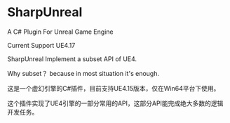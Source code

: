 # SharpUnreal
A C# Plugin For Unreal Game Engine

Current Support UE4.17

SharpUnreal Implement a subset API of UE4.

Why subset？ because in most situation it's enough.

这是一个虚幻引擎的C#插件，目前支持UE4.15版本，仅在Win64平台下使用。

这个插件实现了UE4引擎的一部分常用的API，这部分API能完成绝大多数的逻辑开发任务。
